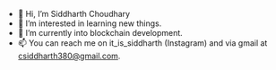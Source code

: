 - 👋 Hi, I’m Siddharth Choudhary
- 👀 I’m interested in learning new things.
- 🌱 I’m currently into blockchain development.
- 📫 You can reach me on it_is_siddharth (Instagram) and via gmail at csiddharth380@gmail.com.

<!---
IamSiddharthChoudhary/IamSiddharthChoudhary is a ✨ special ✨ repository because its `README.md` (this file) appears on your GitHub profile.
You can click the Preview link to take a look at your changes.
--->
